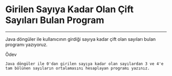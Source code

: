 # Girilen Sayıya Kadar Olan Çift Sayıları Bulan Program

---

Java döngüler ile kullanıcının girdiği sayıya kadar çift olan sayıları bulan programı yazıyoruz.

Ödev
```
Java döngüler ile 0'dan girilen sayıya kadar olan sayılardan 3 ve 4'e tam bölünen sayıların ortalamasını hesaplayan programı yazınız.
```